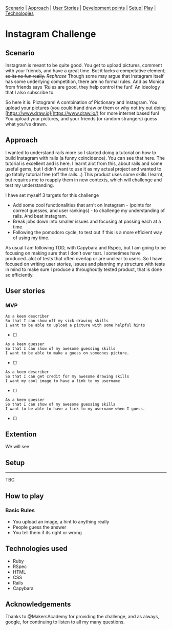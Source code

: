 
[Scenario](#scenario) | [Approach](#approach) | [User Stories](#stories) | [Development points](#extention) | [Setup](#Setup)| [Play](#Play) | [Technologies](#Technologies)

Instagram Challenge
===================


## Scenario <a name= "scenario"></a>

Instagram is meant to be quite good. You get to upload pictures, comment with your friends, and have a great time. ~~But it lacks a competative element, so its no fun really.~~ *Rephrase* Though some may argue that Instagram itself has some underlying competition, there are no formal rules. And as Monica from friends says 'Rules are good, they help control the fun!' An ideology that I also subscribe to. 

So here it is. Pictogram! A combination of Pictionary and Instagram. You upload your pictures (you could hand draw or them or why not try out doing [https://www.draw.io](https://www.draw.io/) for more internet based fun! You upload your pictures, and your friends (or random strangers) guess what you've drawn. 

## Approach <a name= "approach"></a>

I wanted to understand rails more so I started doing a tutorial on how to build Instagram with rails (a funny coincidence). You can see that here[](). The tutorial is excellent and is here[](). I learnt alot from this, about rails and some useful gems, but I didn't want to use it as my actual project and wanted to go totally tutorial free (off the rails...) This product uses some skills I learnt, but requires me to reapply them in new contexts, which will challenge and test my understanding. 

I have set myself 3 targets for this challenge
  
   - Add some cool functionalities that arn't on Instagram - (points for correct guesses, and user rankings) - to challenge my understanding of rails. And beat instagram. 
   - Break jobs down into smaller issues and focusing at passing each at a time
   - Following the pomodoro cycle, to test out if this is a more efficient way of using my time. 
   
As usual I am following TDD, with Capybara and Rspec, but I am going to be focusing on making sure that I don't over test. I sometimes have produced..alot of tests that often overlap or are unclear to users. So I have focused on writing user stories, issues and planning my structure with tests in mind to make sure I produce a throughoutly tested product, that is done so efficiently. 

## User stories <a name= "scenario"></a>

### MVP

``` 
As a keen describer
So that I can show off my sick drawing skills
I want to be able to upload a picture with some helpful hints 
```
-[ ]
```
As a keen guesser 
So that I can show of my awesome guessing skills 
I want to be able to make a guess on someones picture.
```
-[ ]
```
As a keen describer 
So that I can get credit for my awesome drawing skills 
I want my cool image to have a link to my username
```
-[ ]
```
As a keen guesser 
So that I can show of my awesome guessing skills 
I want to be able to have a link to my username when I guess.
```
-[ ]



## Extention <a name= "extention"></a>

We will see

## Setup <a name= "Setup"></a>
-------
TBC

## How to play <a name= "Play"></a>

### Basic Rules

- You upload an image, a hint to anything really
- People guess the answer
- You tell them if its right or wrong

## Technologies used  <a name= "Technologies"></a>
  - Ruby 
  - RSpec
  - HTML
  - CSS
  - Rails
  - Capybara 
  
## Acknowledgements

Thanks to @MakersAcademy for providing the challenge, and as always, google, for continuing to listen to all my many questions. 

